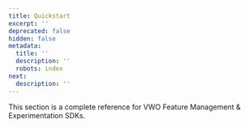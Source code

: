 ```yaml
---
title: Quickstart
excerpt: ''
deprecated: false
hidden: false
metadata:
  title: ''
  description: ''
  robots: index
next:
  description: ''
---
```

This section is a complete reference for VWO Feature Management & Experimentation SDKs.
